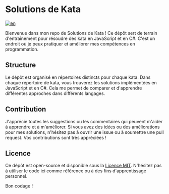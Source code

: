 # Solutions de Kata

[![en](https://img.shields.io/badge/lang-en-red.svg)](README.md)

Bienvenue dans mon repo de Solutions de Kata ! Ce dépôt sert de terrain d'entraînement pour résoudre des kata en JavaScript et en C#. C'est un endroit où je peux pratiquer et améliorer mes compétences en programmation.

## Structure

Le dépôt est organisé en répertoires distincts pour chaque kata. Dans chaque répertoire de kata, vous trouverez les solutions implémentées en JavaScript et en C#. Cela me permet de comparer et d'apprendre différentes approches dans différents langages.

## Contribution

J'apprécie toutes les suggestions ou les commentaires qui peuvent m'aider à apprendre et à m'améliorer. Si vous avez des idées ou des améliorations pour mes solutions, n'hésitez pas à ouvrir une issue ou à soumettre une pull request. Vos contributions sont très appréciées !

## Licence

Ce dépôt est open-source et disponible sous la [Licence MIT](LICENSE). N'hésitez pas à utiliser le code ici comme référence ou à des fins d'apprentissage personnel.

Bon codage !
